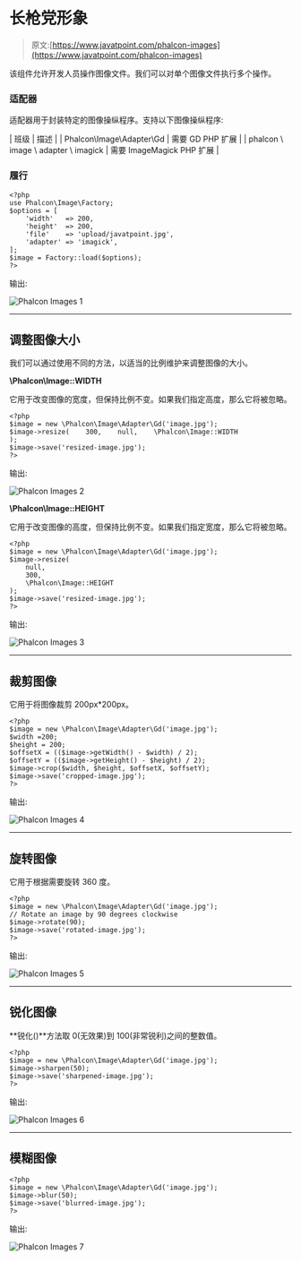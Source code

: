 # 长枪党形象

> 原文:[https://www.javatpoint.com/phalcon-images](https://www.javatpoint.com/phalcon-images)

该组件允许开发人员操作图像文件。我们可以对单个图像文件执行多个操作。

### 适配器

适配器用于封装特定的图像操纵程序。支持以下图像操纵程序:

| 班级 | 描述 |
| Phalcon\Image\Adapter\Gd | 需要 GD PHP 扩展 |
| phalcon \ image \ adapter \ imagick | 需要 ImageMagick PHP 扩展 |

### 履行

```
<?php
use Phalcon\Image\Factory;
$options = [
    'width'   => 200,
    'height'  => 200,
    'file'    => 'upload/javatpoint.jpg',
    'adapter' => 'imagick',
];
$image = Factory::load($options);
?>

```

输出:

![Phalcon Images 1](../Images/f6490aad99c8e28202cc6d4713f6e979.png)

* * *

## 调整图像大小

我们可以通过使用不同的方法，以适当的比例维护来调整图像的大小。

**\Phalcon\Image::WIDTH**

它用于改变图像的宽度，但保持比例不变。如果我们指定高度，那么它将被忽略。

```
<?php
$image = new \Phalcon\Image\Adapter\Gd('image.jpg');
$image->resize(    300,    null,    \Phalcon\Image::WIDTH
);
$image->save('resized-image.jpg');
?>

```

输出:

![Phalcon Images 2](../Images/a0fae1853b73ea5cb9a3a130a2f11de0.png)

**\Phalcon\Image::HEIGHT**

它用于改变图像的高度，但保持比例不变。如果我们指定宽度，那么它将被忽略。

```
<?php
$image = new \Phalcon\Image\Adapter\Gd('image.jpg');
$image->resize(
    null,
    300,
    \Phalcon\Image::HEIGHT
);
$image->save('resized-image.jpg');
?>

```

输出:

![Phalcon Images 3](../Images/0f3118d399e6701428213e4eb2423830.png)

* * *

## 裁剪图像

它用于将图像裁剪 200px*200px。

```
<?php
$image = new \Phalcon\Image\Adapter\Gd('image.jpg');
$width =200;
$height = 200;
$offsetX = (($image->getWidth() - $width) / 2);
$offsetY = (($image->getHeight() - $height) / 2);
$image->crop($width, $height, $offsetX, $offsetY);
$image->save('cropped-image.jpg');
?>

```

输出:

![Phalcon Images 4](../Images/75ec73b97a13e5176debf683434739fb.png)

* * *

## 旋转图像

它用于根据需要旋转 360 度。

```
<?php
$image = new \Phalcon\Image\Adapter\Gd('image.jpg');
// Rotate an image by 90 degrees clockwise
$image->rotate(90);
$image->save('rotated-image.jpg');
?>

```

输出:

![Phalcon Images 5](../Images/93802d9f23a61b1c9dc756180e373f01.png)

* * *

## 锐化图像

**锐化()**方法取 0(无效果)到 100(非常锐利)之间的整数值。

```
<?php
$image = new \Phalcon\Image\Adapter\Gd('image.jpg');
$image->sharpen(50);
$image->save('sharpened-image.jpg');
?>

```

输出:

![Phalcon Images 6](../Images/65ba46643d6dafc60356c7dbf5fd39a4.png)

* * *

## 模糊图像

```
<?php
$image = new \Phalcon\Image\Adapter\Gd('image.jpg');
$image->blur(50);
$image->save('blurred-image.jpg');
?>

```

输出:

![Phalcon Images 7](../Images/ccc3c9480f0226b967c9a0f635a9338c.png)